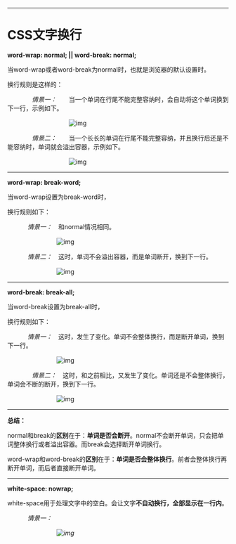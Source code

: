 ------

# CSS文字换行

**word-wrap: normal; || word-break: normal;**

当word-wrap或者word-break为normal时，也就是浏览器的默认设置时。

换行规则是这样的：

　　　　*情景一：*　　当一个单词在行尾不能完整容纳时，会自动将这个单词换到下一行，示例如下。

　　　　　　　　　　![img](https://images2015.cnblogs.com/blog/666306/201508/666306-20150829131640390-213490926.png)

　　　　*情景二：*　　当一个长长的单词在行尾不能完整容纳，并且换行后还是不能容纳时，单词就会溢出容器，示例如下。

　　　　　　　　　　![img](https://images2015.cnblogs.com/blog/666306/201508/666306-20150829131952750-73018671.png)

------

**word-wrap: break-word;**

当word-wrap设置为break-word时，

换行规则如下：

　　　  *情景一：*　和normal情况相同。

　　　　　　　　![img](https://images2015.cnblogs.com/blog/666306/201508/666306-20150829133020312-273716609.png)

　　　 *情景二：*　这时，单词不会溢出容器，而是单词断开，换到下一行。

　　　　　　　　![img](https://images2015.cnblogs.com/blog/666306/201508/666306-20150829133126484-1462778884.png)　　　　 

------

 

**word-break: break-all;**

当word-break设置为break-all时，

换行规则如下：

　　　  *情景一：*　这时，发生了变化。单词不会整体换行，而是断开单词，换到下一行。

　　　　　　　　![img](https://images2015.cnblogs.com/blog/666306/201508/666306-20150829133533890-1946999992.png)

　　　　*情景二：*　这时，和之前相比，又发生了变化。单词还是不会整体换行，单词会不断的断开，换到下一行。

　　　　　　　　![img](https://images2015.cnblogs.com/blog/666306/201508/666306-20150829133726265-1767961043.png)

------

**总结：**

normal和break的**区别**在于：**单词是否会断开**。normal不会断开单词，只会把单词整体换行或者溢出容器。而break会选择断开单词换行。

word-wrap和word-break的**区别**在于：**单词是否会整体换行**。前者会整体换行再断开单词，而后者直接断开单词。

------

 **white-space: nowrap;**

white-space用于处理文字中的空白。会让文字**不自动换行，全部显示在一行内**。

　　　  *情景一：*

　　　　　　　　*![img](https://images2015.cnblogs.com/blog/666306/201508/666306-20150829135244609-1697680237.png)*

